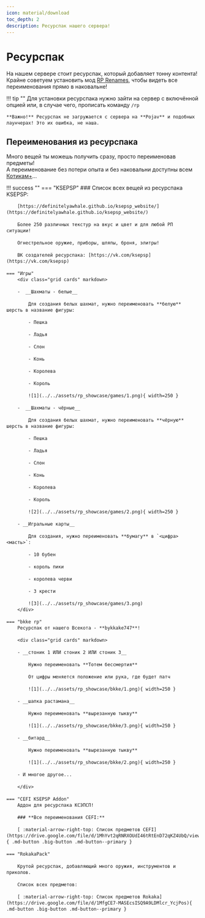 ```yaml
---
icon: material/download
toc_depth: 2
description: Ресурспак нашего сервера!
---
```


# Ресурспак

На нашем сервере стоит ресурспак, который добавляет тонну контента! Крайне советуем установить мод [RP Renames](https://modrinth.com/mod/rp-renames), чтобы видеть все переименования прямо в наковальне!

!!! tip ""
    Для установки ресурспака нужно зайти на сервер с включённой опцией или, в случае чего, прописать команду `/rp`

    **Важно!** Ресурспак не загружается с сервера на **Pojav** и подобных лаунчерах! Это их ошибка, не наша.

## Переименования из ресурспака

Много вещей ты можешь получить сразу, просто переименовав предметы!  
А переименование без потери опыта и без наковальни доступны всем <span class="neon">[Котикам+](../../info/donate.md)</span>...

!!! success ""
    === "KSEPSP"
        ### Список всех вещей из ресурспака KSEPSP:

        [https://definitelyawhale.github.io/ksepsp_website/](https://definitelyawhale.github.io/ksepsp_website/)

        Более 250 различных текстур на вкус и цвет и для любой РП ситуации!

        Огнестрельное оружие, приборы, шляпы, броня, элитры!

        ВК создателей ресурспака: [https://vk.com/ksepsp](https://vk.com/ksepsp)

    === "Игры"
        <div class="grid cards" markdown>

        -  __Шахматы - белые__

            Для создания белых шахмат, нужно переименовать **белую** шерсть в название фигуры:

            - Пешка

            - Ладья

            - Слон

            - Конь

            - Королева

            - Король

            ![1](../../assets/rp_showcase/games/1.png){ width=250 }
        
        -  __Шахматы - чёрные__

            Для создания белых шахмат, нужно переименовать **чёрную** шерсть в название фигуры:

            - Пешка

            - Ладья

            - Слон

            - Конь

            - Королева

            - Король

            ![2](../../assets/rp_showcase/games/2.png){ width=250 }

        - __Игральные карты__

            Для создания, нужно переименовать **бумагу** в `<цифра> <масть>`:

            - 10 бубен

            - король пики
            
            - королева черви

            - 3 крести

            ![3](../../assets/rp_showcase/games/3.png)
        </div>

    === "bkke rp"
        Ресурспак от нашего Всекота - **bykkake747**!

        <div class="grid cards" markdown>

        - __стоник 1 ИЛИ стоник 2 ИЛИ стоник 3__

            Нужно переименовать **Тотем бессмертия**

            От цифры меняется положение или рука, где будет патч

            ![1](../../assets/rp_showcase/bkke/1.png){ width=250 }

        - __шапка растамана__

            Нужно переименовать **вырезанную тыкву**

            ![1](../../assets/rp_showcase/bkke/3.png){ width=250 }

        - __битард__

            Нужно переименовать **вырезанную тыкву**

            ![1](../../assets/rp_showcase/bkke/2.png){ width=250 }

        - И многое другое...

        </div>

    === "CEFI KSEPSP Addon"
        Аддон для ресурспака КСЭПСП!

        ### **Все переименования CEFI:**

        [ :material-arrow-right-top: Список предметов CEFI](https://drive.google.com/file/d/1MhYvt2qRNRXOUdI46tRtEnD72qKZ4UbQ/view){ .md-button .big-button .md-button--primary }

    === "RokakaPack"

        Крутой ресурспак, добавляющий много оружия, инструментов и приколов.

        Список всех предметов:

        [ :material-arrow-right-top: Список предметов Rokaka](https://drive.google.com/file/d/1MfgCE7-MASEcsISQ9A9LDMlcr_YcjPos){ .md-button .big-button .md-button--primary }

        